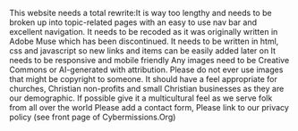This website needs a total rewrite:It is way too lengthy and needs to be broken up into topic-related pages with an easy to use nav bar and excellent navigation.
It needs to be recoded as it was originally written in Adobe Muse which has been discontinued.
It needs to be written in html, css and javascript so new links and items can be easily added later on
It needs to be responsive and mobile friendly
Any images need to be Creative Commons or AI-generated with attribution. Please do not ever use images that might be copyright to someone.
It should have a feel appropriate for churches, Christian non-profits and small Christian businesses as they are our demographic.
If possible give it a multicultural feel as we serve folk from all over the world
Please add a contact form, 
Please link to our privacy policy (see front page of Cybermissions.Org)

